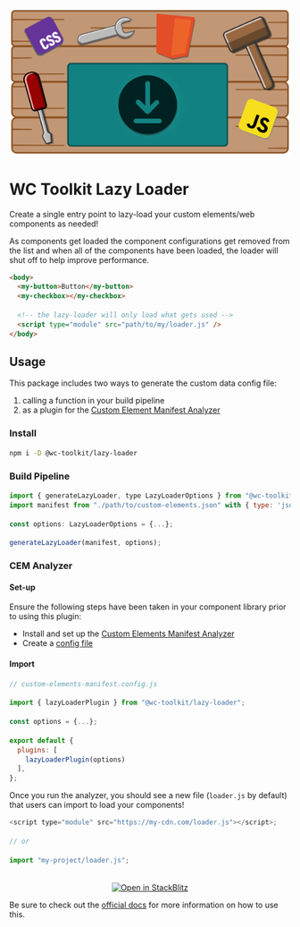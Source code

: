<div align="center">
  
![workbench with tools, html, css, javascript, and download icon](https://raw.githubusercontent.com/wc-toolkit/lazy-loader/refs/heads/main/assets/wc-toolkit_lazy-loader.png)

</div>

# WC Toolkit Lazy Loader

Create a single entry point to lazy-load your custom elements/web components as needed!

As components get loaded the component configurations get removed from the list and when all of the components have been loaded, the loader will shut off to help improve performance.

```html
<body>
  <my-button>Button</my-button>
  <my-checkbox></my-checkbox>

  <!-- the lazy-loader will only load what gets used -->
  <script type="module" src="path/to/my/loader.js" />
</body>
```

## Usage

This package includes two ways to generate the custom data config file:

1. calling a function in your build pipeline
2. as a plugin for the [Custom Element Manifest Analyzer](https://custom-elements-manifest.open-wc.org/)

### Install

```bash
npm i -D @wc-toolkit/lazy-loader
```

### Build Pipeline

```js
import { generateLazyLoader, type LazyLoaderOptions } from "@wc-toolkit/lazy-loader";
import manifest from "./path/to/custom-elements.json" with { type: 'json' };

const options: LazyLoaderOptions = {...};

generateLazyLoader(manifest, options);
```

### CEM Analyzer

#### Set-up

Ensure the following steps have been taken in your component library prior to using this plugin:

- Install and set up the [Custom Elements Manifest Analyzer](https://custom-elements-manifest.open-wc.org/analyzer/getting-started/)
- Create a [config file](https://custom-elements-manifest.open-wc.org/analyzer/config/#config-file)

#### Import

```js
// custom-elements-manifest.config.js

import { lazyLoaderPlugin } from "@wc-toolkit/lazy-loader";

const options = {...};

export default {
  plugins: [
    lazyLoaderPlugin(options)
  ],
};
```

Once you run the analyzer, you should see a new file (`loader.js` by default) that users can import to load your components!

```js
<script type="module" src="https://my-cdn.com/loader.js"></script>;

// or

import "my-project/loader.js";
```

<div style="text-align: center; margin-top: 32px;">
  <a href="https://stackblitz.com/edit/vitejs-vite-rtmxxnnn?file=README.md" target="_blank">
    <img
      alt="Open in StackBlitz"
      src="https://developer.stackblitz.com/img/open_in_stackblitz.svg"
    />
  </a>
</div>

Be sure to check out the [official docs](https://wc-toolkit.com/adoption/lazy-loader) for more information on how to use this.